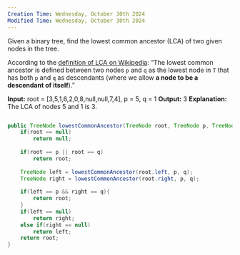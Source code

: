 ```yaml
---
Creation Time: Wednesday, October 30th 2024
Modified Time: Wednesday, October 30th 2024
---
```


Given a binary tree, find the lowest common ancestor (LCA) of two given nodes in the tree.

According to the [definition of LCA on Wikipedia](https://en.wikipedia.org/wiki/Lowest_common_ancestor): “The lowest common ancestor is defined between two nodes `p` and `q` as the lowest node in `T` that has both `p` and `q` as descendants (where we allow **a node to be a descendant of itself**).”

**Input:** root = [3,5,1,6,2,0,8,null,null,7,4], p = 5, q = 1
**Output:** 3
**Explanation:** The LCA of nodes 5 and 1 is 3.

```java

public TreeNode lowestCommonAncestor(TreeNode root, TreeNode p, TreeNode q) {  
    if(root == null)  
        return null;  
  
    if(root == p || root == q)  
        return root;  
  
    TreeNode left = lowestCommonAncestor(root.left, p, q);  
    TreeNode right = lowestCommonAncestor(root.right, p, q);  
  
    if(left == p && right == q){  
        return root;  
    }  
    if(left == null)  
        return right;  
    else if(right == null)  
        return left;  
    return root;  
}
```